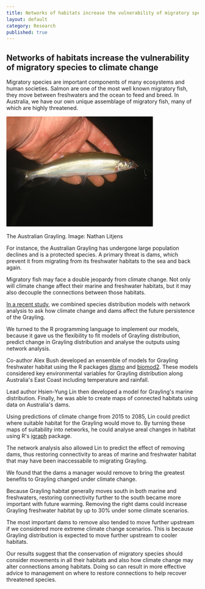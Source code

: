 ```yaml
---
title: Networks of habitats increase the vulnerability of migratory species  to climate change
layout: default
category: Research
published: true
---
```


## Networks of habitats increase the vulnerability of migratory species  to climate change

Migratory species are important components of many ecosystems and human societies. Salmon are one of the most well known migratory fish, they move between freshwaters and the ocean to feed and breed. In Australia, we have our own unique assemblage of migratory fish, many of which are highly threatened.

<div class = "image_caption">
<img src ="/images/Australian_grayling.jpeg" alt="" class="image_float"/>
<p> The Australian Grayling. Image: Nathan Litjens</p>
</div>


For instance, the Australian Grayling has undergone large population declines and is a protected species. A primary threat is dams, which prevent it from migrating from its freshwater habitats to the sea and back again.

Migratory fish may face a double jeopardy from climate change. Not only will climate change affect their marine and freshwater habitats, but it may also decouple the connections between those habitats.

[In a recent study](http://onlinelibrary.wiley.com/doi/10.1111/ddi.12570/full), we combined species distribution models with network analysis to ask how climate change and dams affect the future persistence of the Grayling.

We turned to the R programming language to implement our models, because it gave us the flexibility to fit models of Grayling distribution, predict change in Grayling distribution and analyse the outputs using network analysis.

Co-author Alex Bush developed an ensemble of models for Grayling freshwater habitat using the R packages [dismo](https://cran.r-project.org/web/packages/dismo/index.html) and [biomod2](https://cran.r-project.org/web/packages/biomod2/index.html).  These models considered key environmental variables for Grayling distribution along Australia's East Coast including temperature and rainfall.

Lead author Hsien-Yung Lin then developed a model for Grayling's marine distribution. Finally, he was able to create maps of connected habitats using data on Australia's dams.

Using predictions of climate change from 2015 to 2085, Lin could predict where suitable habitat for the Grayling would move to. By turning these maps of suitability into networks, he could analyse areal changes in habitat using R's [igraph](https://cran.r-project.org/web/packages/igraph/index.html) package.

The network analysis also allowed Lin to predict the effect of removing dams, thus restoring connectivity to areas of marine and freshwater habitat that may have been inaccessabile to migrating Grayling.

We found that the dams a manager would remove to bring the greatest benefits to Grayling changed under climate change.

Because Grayling habitat generally moves south in both marine and freshwaters, restoring connectivity further to the south became more important with future warming.  Removing the right dams could increase Grayling freshwater habitat by up to 30% under some climate scenarios.

The most important dams to remove also tended to move further upstream if we considered more extreme climate change scenarios. This is because Grayling distribution is expected to move further upstream to cooler habitats.

Our results suggest that the conservation of migratory species should consider movements in all their habitats and also how climate change may alter connections among habitats. Doing so can result in more effective advice to management on where to restore connections to help recover threatened species.
